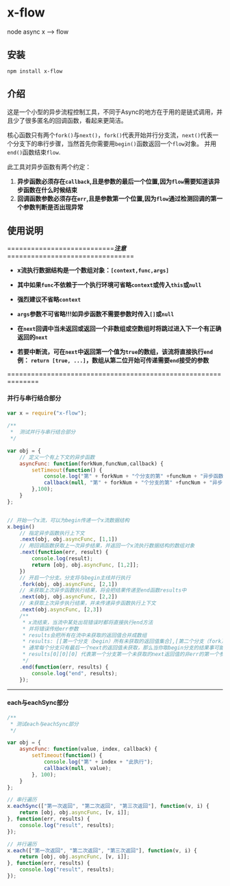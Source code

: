 # x-flow
node async x --> flow

## 安装

    npm install x-flow

## 介绍

  这是一个小型的异步流程控制工具，不同于Async的地方在于用的是链式调用，并且少了很多匿名的回调函数，看起来更简洁。

  核心函数只有两个`fork()`与`next()`，`fork()`代表开始并行分支流，`next()`代表一个分支下的串行步骤，当然首先你需要用`begin()`函数返回一个`flow`对象。 并用`end()`函数结束`flow`.

  此工具对异步函数有两个约定：

  1. **异步函数必须存在`callback`,且是参数的最后一个位置,因为`flow`需要知道该异步函数在什么时候结束**
  2. **回调函数参数必须存在`err`,且是参数第一个位置,因为`flow`通过检测回调的第一个参数判断是否出现异常**

## 使用说明

===========================***注意***================================

* **x流执行数据结构是一个数组对象：`[context,func,args]`**

* **其中如果`func`不依赖于一个执行环境可省略`context`或传入`this`或`null`**

* **强烈建议不省略`context`**

* **`args`参数不可省略!!!如异步函数不需要参数时传入`[]`或`null`**

* **在`next`回调中当未返回或返回一个非数组或空数组时将跳过进入下一个有正确返回的`next`**
* **若要中断流，可在`next`中返回第一个值为`true`的数组，该流将直接执行`end`例： `return [true, ...]`，数组从第二位开始可传递需要`end`接受的参数**

==============================================================

#### 并行与串行结合部分
```` javascript
var x = require("x-flow");
 
/**
 *  测试并行与串行结合部分
 */

var obj = {
	// 定义一个有上下文的异步函数
    asyncFunc: function(forkNum,funcNum,callback) {
        setTimeout(function() {
            console.log("第" + forkNum + "个分支的第" +funcNum + "异步函数开始执行");
            callback(null, "第" + forkNum + "个分支的第" +funcNum + "异步函数执行结果");
        },100);
    }
};


// 开始一个x流，可以为begin传递一个x流数据结构
x.begin()
	// 指定异步函数执行上下文
    .next(obj, obj.asyncFunc, [1,1])
    // 用回调函数获取上一次异步结果，并返回一个x流执行数据结构的数组对象
    .next(function(err, result) {
    	console.log(result);
        return [obj, obj.asyncFunc, [1,2]];
    })
    // 开启一个分支。分支将与begin主线并行执行
    .fork(obj, obj.asyncFunc, [2,1])
    // 未获取上次异步函数执行结果，将会把结果传递至end函数results中
    .next(obj, obj.asyncFunc, [2,2])
    // 未获取上次异步执行结果，并未传递异步函数执行上下文
    .next(obj.asyncFunc, [2,3])
    /** 
     * x流结束，当流中某处出现错误时都将直接执行end方法
     * 并将错误传给err参数
     * results会把所有在流中未获取的返回值合并成数组 
     * results: [[第一个分支（begin）所有未获取的返回值集合],[第二个分支（fork）所有未获取的返回值集合]...]
     * 通常每个分支只有最后一个next的返回值未获取，那么当你取begin分支的结果事可能是这样的 results[0][0]
     * results[0][0][0] 代表第一个分支第一个未获取的next返回值的非err的第一个参数	
     */
    .end(function(err, results) {
        console.log("end", results);
    });
````
-------------------
#### each与eachSync部分	
```` javascript
/**
 * 测试each与eachSync部分
 */

var obj = {
    asyncFunc: function(value, index, callback) {
        setTimeout(function() {
            console.log("第" + index + "此执行");
            callback(null, value);
        }, 100);
    }
};

// 串行遍历
x.eachSync(["第一次返回", "第二次返回", "第三次返回"], function(v, i) {
    return [obj, obj.asyncFunc, [v, i]];
}, function(err, results) {
    console.log("result", results);
});

// 并行遍历
x.each(["第一次返回", "第二次返回", "第三次返回"], function(v, i) {
    return [obj, obj.asyncFunc, [v, i]];
}, function(err, results) {
    console.log("result", results);
});
````


